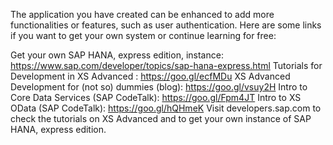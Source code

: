 The application you have created can be enhanced to add more functionalities or features, such as user authentication. Here are some links if you want to get your own system or continue learning for free:

Get your own SAP HANA, express edition, instance: https://www.sap.com/developer/topics/sap-hana-express.html
Tutorials for Development in XS Advanced : https://goo.gl/ecfMDu
XS Advanced Development for (not so) dummies (blog): https://goo.gl/vsuy2H
Intro to Core Data Services (SAP CodeTalk): https://goo.gl/Fpm4JT
Intro to XS OData (SAP CodeTalk): https://goo.gl/hQHmeK
Visit developers.sap.com to check the tutorials on XS Advanced and to get your own instance of SAP HANA, express edition.